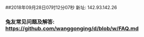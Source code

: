 ##2018年09月28日07时12分07秒 新址: 142.93.142.26
### 兔友常见问题及解答: https://github.com/wanggonging/d/blob/w/FAQ.md
